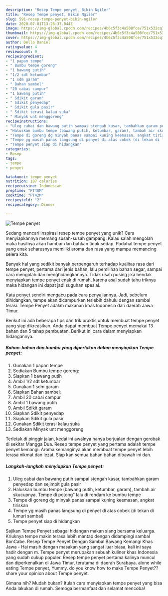 ```yaml
---
description: "Resep Tempe penyet, Bikin Ngiler"
title: "Resep Tempe penyet, Bikin Ngiler"
slug: 591-resep-tempe-penyet-bikin-ngiler
date: 2020-07-01T13:26:37.044Z
image: https://img-global.cpcdn.com/recipes/4b6c5f3c4a508fce/751x532cq70/tempe-penyet-foto-resep-utama.jpg
thumbnail: https://img-global.cpcdn.com/recipes/4b6c5f3c4a508fce/751x532cq70/tempe-penyet-foto-resep-utama.jpg
cover: https://img-global.cpcdn.com/recipes/4b6c5f3c4a508fce/751x532cq70/tempe-penyet-foto-resep-utama.jpg
author: Della Daniel
ratingvalue: 4
reviewcount: 9
recipeingredient:
- "1 papan tempe"
- " Bumbu tempe goreng"
- "1 bawang putih"
- "1/2 sdt ketumbar"
- "1 sdm garam"
- " Bahan sambel"
- "20 cabai campur"
- "1 bawang putih"
- " Sdikit garam"
- " Sdikit penyedap"
- " Sdikit gula pasir"
- " Sdikit terasi kalau suka"
- " Minyak unt menggoreng"
recipeinstructions:
- "Uleg cabai dan bawang putih sampai stengah kasar, tambahkan garam penyedap dan sejimpit gula pasir"
- "Haluskan bumbu tempe (bawang putih, ketumbar, garam), tambah air skucupnya, Tempe di potong&#34; lalu di rendam ke bumbu tempe"
- "Tempe di goreng dg minyak panas sampai kuning keemasan, angkat tiriskan"
- "Tempe yg masih panas langsung di penyet di atas cobek (di tekan di lumuri sambal)"
- "Tempe penyet siap di hidangkan"
categories:
- Resep
tags:
- tempe
- penyet

katakunci: tempe penyet 
nutrition: 187 calories
recipecuisine: Indonesian
preptime: "PT40M"
cooktime: "PT42M"
recipeyield: "2"
recipecategory: Dinner

---
```



![Tempe penyet](https://img-global.cpcdn.com/recipes/4b6c5f3c4a508fce/751x532cq70/tempe-penyet-foto-resep-utama.jpg)

Sedang mencari inspirasi resep tempe penyet yang unik? Cara menyiapkannya memang susah-susah gampang. Kalau salah mengolah maka hasilnya akan hambar dan bahkan tidak sedap. Padahal tempe penyet yang enak seharusnya memiliki aroma dan rasa yang mampu memancing selera kita.

Banyak hal yang sedikit banyak berpengaruh terhadap kualitas rasa dari tempe penyet, pertama dari jenis bahan, lalu pemilihan bahan segar, sampai cara mengolah dan menghidangkannya. Tidak usah pusing jika hendak menyiapkan tempe penyet enak di rumah, karena asal sudah tahu triknya maka hidangan ini dapat jadi suguhan spesial.

Kata penyet sendiri mengacu pada cara penyajiannya. Jadi, sebelum dihidangkan, tempe akan dicampurkan terlebih dahulu dengan sambal terasi. Tempe Penyet adalah makanan khas Indonesia dari daerah Jawa Timur.


Berikut ini ada beberapa tips dan trik praktis untuk membuat tempe penyet yang siap dikreasikan. Anda dapat membuat Tempe penyet memakai 13 bahan dan 5 tahap pembuatan. Berikut ini cara dalam menyiapkan hidangannya.

<!--inarticleads1-->

##### Bahan-bahan dan bumbu yang diperlukan dalam menyiapkan Tempe penyet:

1. Gunakan 1 papan tempe
1. Sediakan  Bumbu tempe goreng:
1. Siapkan 1 bawang putih
1. Ambil 1/2 sdt ketumbar
1. Gunakan 1 sdm garam
1. Siapkan  Bahan sambel:
1. Ambil 20 cabai campur
1. Ambil 1 bawang putih
1. Ambil  Sdikit garam
1. Siapkan  Sdikit penyedap
1. Siapkan  Sdikit gula pasir
1. Gunakan  Sdikit terasi kalau suka
1. Sediakan  Minyak unt menggoreng


Terletak di pinggir jalan, kedai ini awalnya hanya berjualan dengan gerobak di sekitar Mangga Dua. Resep tempe penyet yang pertama adalah tempe penyet kemangi. Aroma kemanginya akan membuat tempe penyet lebih terasa nikmat dan lezat. Siap kan semua bahan bahan dibawah ini dan. 

<!--inarticleads2-->

##### Langkah-langkah menyiapkan Tempe penyet:

1. Uleg cabai dan bawang putih sampai stengah kasar, tambahkan garam penyedap dan sejimpit gula pasir
1. Haluskan bumbu tempe (bawang putih, ketumbar, garam), tambah air skucupnya, Tempe di potong&#34; lalu di rendam ke bumbu tempe
1. Tempe di goreng dg minyak panas sampai kuning keemasan, angkat tiriskan
1. Tempe yg masih panas langsung di penyet di atas cobek (di tekan di lumuri sambal)
1. Tempe penyet siap di hidangkan


Sajikan Tempe Penyet sebagai hidangan makan siang bersama keluarga. Kriuknya tempe makin terasa lebih mantap dengan didampingi sambal BonCabe. Resep Tempe Penyet Dengan Sambal Bawang Kemangi Khas Jawa - Hai masih dengan masakan yang sangat luar biasa, kali ini saya hadir dengan m. Tempe penyet merupakan sebuah kuliner khas Indonesia yang sudah cukup populer. Resep tempe penyet pertama kalinya muncul dan diperkenalkan di Jawa Timur, terutama di daerah Surabaya. alone while eating Tempe penyet, Yummy. do you know how to make Tempe Penyet??share your opinion about Tempe penyet. 

Gimana nih? Mudah bukan? Itulah cara menyiapkan tempe penyet yang bisa Anda lakukan di rumah. Semoga bermanfaat dan selamat mencoba!
